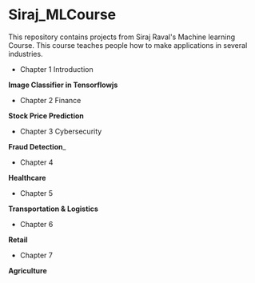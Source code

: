 # Siraj_MLCourse

This repository contains projects from Siraj Raval's Machine learning Course. This course teaches people how to make applications in several industries.

+ Chapter 1 Introduction 

__Image Classifier in Tensorflowjs__

+ Chapter 2 Finance

__Stock Price Prediction__

+ Chapter 3 Cybersecurity

__Fraud Detection___

+ Chapter 4 

__Healthcare__

+ Chapter 5

__Transportation & Logistics__

+ Chapter 6 

__Retail__

+ Chapter 7 

__Agriculture__